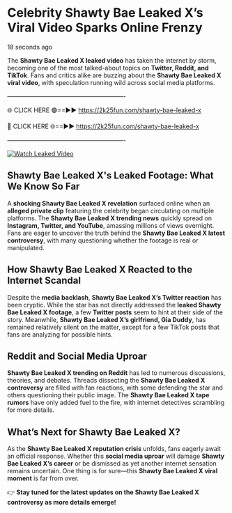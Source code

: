 # Celebrity Shawty Bae Leaked X’s Viral Video Sparks Online Frenzy

18 seconds ago

The **Shawty Bae Leaked X leaked video** has taken the internet by storm, becoming one of the most talked-about topics on **Twitter, Reddit, and TikTok**. Fans and critics alike are buzzing about the **Shawty Bae Leaked X viral video**, with speculation running wild across social media platforms.

———————————————————-

🌐 CLICK HERE 🟢==►► https://2k25fun.com/shawty-bae-leaked-x

🔴 CLICK HERE 🌐==►► https://2k25fun.com/shawty-bae-leaked-x

———————————————————-

[![Watch Leaked Video](https://miro.medium.com/v2/resize:fit:828/format:webp/1*cilzJN44JGOrTw9NJCrNHA.gif "Watch Leaked Video")](https://2k25fun.com/shawty-bae-leaked-x)

## **Shawty Bae Leaked X's Leaked Footage: What We Know So Far**  
A **shocking Shawty Bae Leaked X revelation** surfaced online when an **alleged private clip** featuring the celebrity began circulating on multiple platforms. The **Shawty Bae Leaked X trending news** quickly spread on **Instagram, Twitter, and YouTube**, amassing millions of views overnight. Fans are eager to uncover the truth behind the **Shawty Bae Leaked X latest controversy**, with many questioning whether the footage is real or manipulated.  

## **How Shawty Bae Leaked X Reacted to the Internet Scandal**  
Despite the **media backlash**, **Shawty Bae Leaked X’s Twitter reaction** has been cryptic. While the star has not directly addressed the **leaked Shawty Bae Leaked X footage**, a few **Twitter posts** seem to hint at their side of the story. Meanwhile, **Shawty Bae Leaked X’s girlfriend, Gia Duddy**, has remained relatively silent on the matter, except for a few TikTok posts that fans are analyzing for possible hints.  

## **Reddit and Social Media Uproar**  
**Shawty Bae Leaked X trending on Reddit** has led to numerous discussions, theories, and debates. Threads dissecting the **Shawty Bae Leaked X controversy** are filled with fan reactions, with some defending the star and others questioning their public image. The **Shawty Bae Leaked X tape rumors** have only added fuel to the fire, with internet detectives scrambling for more details.  

## **What’s Next for Shawty Bae Leaked X?**  
As the **Shawty Bae Leaked X reputation crisis** unfolds, fans eagerly await an official response. Whether this **social media uproar** will damage **Shawty Bae Leaked X’s career** or be dismissed as yet another internet sensation remains uncertain. One thing is for sure—this **Shawty Bae Leaked X viral moment** is far from over.  

👉 **Stay tuned for the latest updates on the Shawty Bae Leaked X controversy as more details emerge!**  
